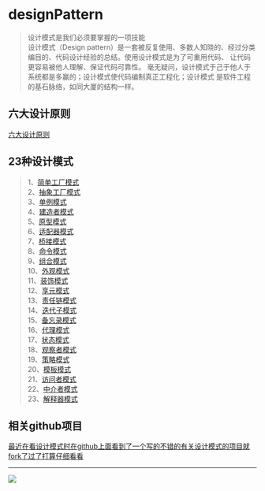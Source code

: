 # designPattern

> 设计模式是我们必须要掌握的一项技能 <br>
> 设计模式（Design pattern）是一套被反复使用、多数人知晓的、经过分类编目的、代码设计经验的总结。使用设计模式是为了可重用代码、
> 让代码更容易被他人理解、保证代码可靠性。 毫无疑问，设计模式于己于他人于系统都是多赢的；设计模式使代码编制真正工程化；设计模式
> 是软件工程的基石脉络，如同大厦的结构一样。


## 六大设计原则

[六大设计原则](https://github.com/lzh984294471/designPattern/tree/master/principle)

## 23种设计模式

> 1、[简单工厂模式](https://github.com/lzh984294471/designPattern/tree/master/simpleFactory) <br>
> 2、[抽象工厂模式](https://github.com/lzh984294471/designPattern/tree/master/abstractFactory) <br>
> 3、[单例模式](https://github.com/lzh984294471/designPattern/tree/master/simgleton) <br>
> 4、[建造者模式](https://github.com/lzh984294471/designPattern/tree/master/Builder) <br>
> 5、[原型模式](https://github.com/lzh984294471/designPattern/tree/master/Prototype) <br>
> 6、[适配器模式](https://github.com/lzh984294471/designPattern/tree/master/adapter) <br>
> 7、[桥接模式](https://github.com/lzh984294471/designPattern/tree/master/bridge) <br>
> 8、[命令模式](https://github.com/lzh984294471/designPattern/tree/master/command) <br>
> 9、[组合模式](https://github.com/lzh984294471/designPattern/tree/master/composite) <br>
> 10、[外观模式](https://github.com/lzh984294471/designPattern/tree/master/facade) <br>
> 11、[装饰模式](https://github.com/lzh984294471/designPattern/tree/master/decorate) <br>
> 12、[享元模式](https://github.com/lzh984294471/designPattern/tree/master/flyweight) <br>
> 13、[责任链模式](https://github.com/lzh984294471/designPattern/tree/master/handler) <br>
> 14、[迭代子模式](https://github.com/lzh984294471/designPattern/tree/master/iterator) <br>
> 15、[备忘录模式](https://github.com/lzh984294471/designPattern/tree/master/memento) <br>
> 16、[代理模式](https://github.com/lzh984294471/designPattern/tree/master/proxy) <br>
> 17、[状态模式](https://github.com/lzh984294471/designPattern/tree/master/state) <br>
> 18、[观察者模式](https://github.com/lzh984294471/designPattern/tree/master/observer) <br>
> 19、[策略模式](https://github.com/lzh984294471/designPattern/tree/master/strategy) <br>
> 20、[模板模式](https://github.com/lzh984294471/designPattern/tree/master/template) <br>
> 21、[访问者模式](https://github.com/lzh984294471/designPattern/tree/master/visitor) <br>
> 22、[中介者模式](https://github.com/lzh984294471/designPattern/tree/master/mediator) <br>
> 23、[解释器模式](https://github.com/lzh984294471/designPattern/tree/master/interpreter) <br>

## 相关github项目

[最近在看设计模式时在github上面看到了一个写的不错的有关设计模式的项目就fork了过了打算仔细看看](https://github.com/lzh-fork/DPModel)
	

---------------------------------------------------------------------------------------------------------------------------
<img src="https://raw.githubusercontent.com/lzh984294471/designPattern/master/pics/head.jpg">
